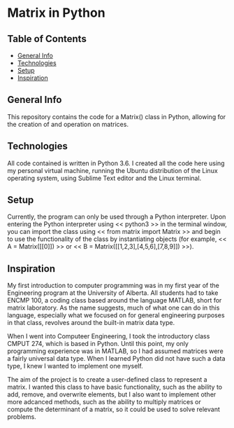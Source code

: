 # Matrix in Python

## Table of Contents
* [General Info](#general-info)
* [Technologies](#technologies)
* [Setup](#setup)
* [Inspiration](#inspiration)

## General Info
This repository contains the code for a Matrix() class in Python, allowing for the creation of and operation on matrices.

## Technologies
All code contained is written in Python 3.6. I created all the code here using my personal virtual machine, running the Ubuntu distribution of the Linux operating system, using Sublime Text editor and the Linux terminal.

## Setup
Currently, the program can only be used through a Python interpreter. Upon entering the Python interpreter using << python3 >> in the terminal window, you can import the class using << from matrix import Matrix >> and begin to use the functionality of the class by instantiating objects (for example, << A = Matrix([[0]]) >> or << B = Matrix([[1,2,3],[4,5,6],[7,8,9]]) >>).

## Inspiration
My first introduction to computer programming was in my first year of the Engineering program at the University of Alberta. All students had to take ENCMP 100, a coding class based around the language MATLAB, short for matrix laboratory. As the name suggests, much of what one can do in this language, especially what we focused on for general engineering purposes in that class, revolves around the built-in matrix data type. 

When I went into Computeer Engineering, I took the introductory class CMPUT 274, which is based in Python. Until this point, my only programming experience was in MATLAB, so I had assumed matrices were a fairly universal data type. When I learned Python did not have such a data type, I knew I wanted to implement one myself.

The aim of the project is to create a user-defined class to represent a matrix. I wanted this class to have basic functionality, such as the ability to add, remove, and overwrite elements, but I also want to implement other more adcanced methods, such as the ability to multiply matrices or compute the determinant of a matrix, so it could be used to solve relevant problems.
